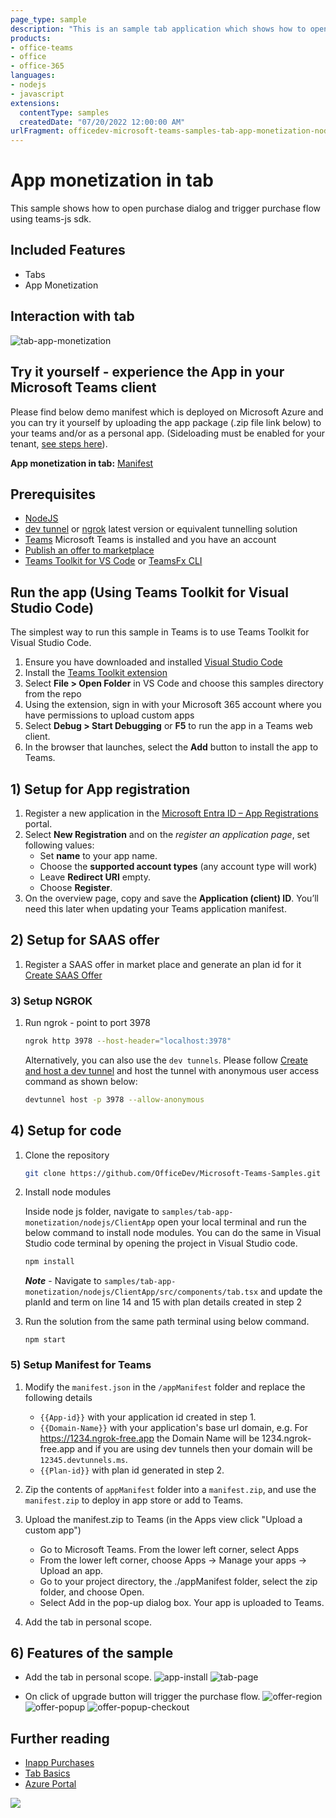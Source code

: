 ```yaml
---
page_type: sample
description: "This is an sample tab application which shows how to open purchase dialog and trigger purchase flow using teams-js sdk"
products:
- office-teams
- office
- office-365
languages:
- nodejs
- javascript
extensions:
  contentType: samples
  createdDate: "07/20/2022 12:00:00 AM"
urlFragment: officedev-microsoft-teams-samples-tab-app-monetization-nodejs
---
```


# App monetization in tab

This sample shows how to open purchase dialog and trigger purchase flow using teams-js sdk.

## Included Features
* Tabs
* App Monetization

## Interaction with tab
![tab-app-monetization](Images/tab-app-monetization.gif)

## Try it yourself - experience the App in your Microsoft Teams client
Please find below demo manifest which is deployed on Microsoft Azure and you can try it yourself by uploading the app package (.zip file link below) to your teams and/or as a personal app. (Sideloading must be enabled for your tenant, [see steps here](https://docs.microsoft.com/microsoftteams/platform/concepts/build-and-test/prepare-your-o365-tenant#enable-custom-teams-apps-and-turn-on-custom-app-uploading)).

**App monetization in tab:** [Manifest](/samples/tab-app-monetization/nodejs/demo-manifest/tab-app-monetization.zip)

## Prerequisites

- [NodeJS](https://nodejs.org/en/)
- [dev tunnel](https://learn.microsoft.com/en-us/azure/developer/dev-tunnels/get-started?tabs=windows) or [ngrok](https://ngrok.com/) latest version or equivalent tunnelling solution
- [Teams](https://teams.microsoft.com) Microsoft Teams is installed and you have an account
- [Publish an offer to marketplace](https://docs.microsoft.com/microsoftteams/platform/concepts/deploy-and-publish/appsource/prepare/include-saas-offer)
- [Teams Toolkit for VS Code](https://marketplace.visualstudio.com/items?itemName=TeamsDevApp.ms-teams-vscode-extension) or [TeamsFx CLI](https://learn.microsoft.com/microsoftteams/platform/toolkit/teamsfx-cli?pivots=version-one)


## Run the app (Using Teams Toolkit for Visual Studio Code)

The simplest way to run this sample in Teams is to use Teams Toolkit for Visual Studio Code.

1. Ensure you have downloaded and installed [Visual Studio Code](https://code.visualstudio.com/docs/setup/setup-overview)
1. Install the [Teams Toolkit extension](https://marketplace.visualstudio.com/items?itemName=TeamsDevApp.ms-teams-vscode-extension)
1. Select **File > Open Folder** in VS Code and choose this samples directory from the repo
1. Using the extension, sign in with your Microsoft 365 account where you have permissions to upload custom apps
1. Select **Debug > Start Debugging** or **F5** to run the app in a Teams web client.
1. In the browser that launches, select the **Add** button to install the app to Teams.


## 1) Setup for App registration
1. Register a new application in the [Microsoft Entra ID – App Registrations](https://go.microsoft.com/fwlink/?linkid=2083908) portal.
2. Select **New Registration** and on the *register an application page*, set following values:
    * Set **name** to your app name.
    * Choose the **supported account types** (any account type will work)
    * Leave **Redirect URI** empty.
    * Choose **Register**.
3. On the overview page, copy and save the **Application (client) ID**. You’ll need this later when updating your Teams application manifest.

## 2) Setup for SAAS offer
1) Register a SAAS offer in market place and generate an plan id for it [Create SAAS Offer](https://docs.microsoft.com/microsoftteams/platform/concepts/deploy-and-publish/appsource/prepare/include-saas-offer)

###  3) Setup NGROK
1) Run ngrok - point to port 3978

   ```bash
   ngrok http 3978 --host-header="localhost:3978"
   ```  

   Alternatively, you can also use the `dev tunnels`. Please follow [Create and host a dev tunnel](https://learn.microsoft.com/en-us/azure/developer/dev-tunnels/get-started?tabs=windows) and host the tunnel with anonymous user access command as shown below:

   ```bash
   devtunnel host -p 3978 --allow-anonymous
   ```

## 4) Setup for code
1) Clone the repository
   ```bash
   git clone https://github.com/OfficeDev/Microsoft-Teams-Samples.git
   ```
2) Install node modules

   Inside node js folder,  navigate to `samples/tab-app-monetization/nodejs/ClientApp` open your local terminal and run the below command to install node modules. You can do the same in Visual Studio code terminal by opening the project in Visual Studio code.

    ```bash
    npm install
    ```
   **_Note_** - Navigate to `samples/tab-app-monetization/nodejs/ClientApp/src/components/tab.tsx` and update the planId and term on line 14 and 15 with plan details created in step 2

3) Run the solution from the same path terminal using below command.

    ```
    npm start
    ```

###  5) Setup Manifest for Teams
1. Modify the `manifest.json` in the `/appManifest` folder and replace the following details
   - `{{App-id}}` with your application id created in step 1.
   - `{{Domain-Name}}` with your application's base url domain, e.g. For https://1234.ngrok-free.app the Domain Name will be 1234.ngrok-free.app and if you are using dev tunnels then your domain will be `12345.devtunnels.ms`.
   - `{{Plan-id}}` with plan id generated in step 2.

2. Zip the contents of `appManifest` folder into a `manifest.zip`, and use the `manifest.zip` to deploy in app store or add to Teams.
    
3. Upload the manifest.zip to Teams (in the Apps view click "Upload a custom app")
   - Go to Microsoft Teams. From the lower left corner, select Apps
   - From the lower left corner, choose Apps -> Manage your apps -> Upload an app.
   - Go to your project directory, the ./appManifest folder, select the zip folder, and choose Open.
   - Select Add in the pop-up dialog box. Your app is uploaded to Teams.
   
4. Add the tab in personal scope.

## 6) Features of the sample

- Add the tab in personal scope.
![app-install](Images/app-purchase-install.png)
![tab-page](Images/app-purchase-tab.png)

- On click of upgrade button will trigger the purchase flow.
![offer-region](Images/app-purchase-popup1.png)
![offer-popup](Images/app-purchase-popup2.png)
![offer-popup-checkout](Images/app-purchase-popup3.png)

## Further reading

- [Inapp Purchases](https://docs.microsoft.com/microsoftteams/platform/concepts/deploy-and-publish/appsource/prepare/in-app-purchase-flow)
- [Tab Basics](https://docs.microsoft.com/microsoftteams/platform/tabs/how-to/create-channel-group-tab?pivots=node-java-script)
- [Azure Portal](https://portal.azure.com)

<img src="https://pnptelemetry.azurewebsites.net/microsoft-teams-samples/samples/tab-app-monetization-nodejs" />